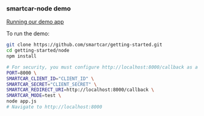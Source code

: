 ### smartcar-node demo
[Running our demo app](https://support.smartcar.com/getting-started/run-our-demo-app)

To run the demo:
```bash
git clone https://github.com/smartcar/getting-started.git
cd getting-started/node
npm install

# For security, you must configure http://localhost:8000/callback as a redirect uri in Smartcar's developer portal.
PORT=8000 \
SMARTCAR_CLIENT_ID="CLIENT_ID" \
SMARTCAR_SECRET="CLIENT_SECRET" \
SMARTCAR_REDIRECT_URI=http://localhost:8000/callback \
SMARTCAR_MODE=test \
node app.js
# Navigate to http://localhost:8000
```

